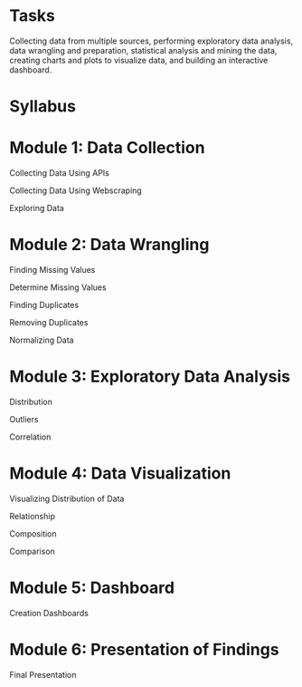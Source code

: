# Tasks
Collecting data from multiple sources, performing exploratory data analysis, data wrangling and preparation, statistical analysis and mining the data, creating charts and plots to visualize data, and building an interactive dashboard.
# Syllabus
# Module 1: Data Collection
 
Collecting Data Using APIs

Collecting Data Using Webscraping

Exploring Data

# Module 2: Data Wrangling
 
Finding Missing Values

Determine Missing Values

Finding Duplicates

Removing Duplicates

Normalizing Data

# Module 3: Exploratory Data Analysis
Distribution

Outliers

Correlation

# Module 4: Data Visualization
 

Visualizing Distribution of Data

Relationship

Composition

Comparison

# Module 5: Dashboard
 Creation
Dashboards

# Module 6: Presentation of Findings
Final Presentation
